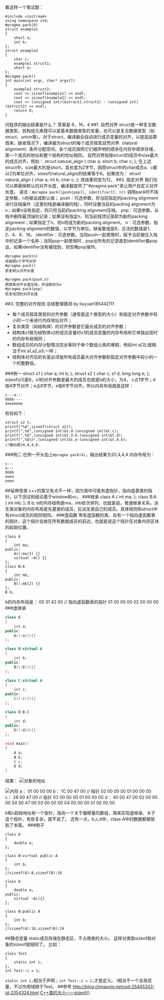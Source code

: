 看这样一个笔试题：
```
#include <iostream>
using namespace std;
#pragma pack(8)
struct example1
{
    short a;
    int b;
};
struct example2
{
    char c;
    example1 struct1;
    short e;
};
#pragma pack()
int main(int argc, char* argv[])
{
    example2 struct2;
    cout << sizeof(example1) << endl;
    cout << sizeof(example2) << endl;
    cout << (unsigned int)(&struct2.struct1) - (unsigned int)(&struct2) << endl;
    return 0;
}
```
问程序的输出结果是什么？
答案是 8，16，4
##1. 自然对界
struct是一种复合数据类型，其构成元素既可以是基本数据类型的变量，也可以是复合数据类型（如struct、union等）。对于struct，编译器会自动进行成员变量的对齐，以提高运算效率。缺省情况下，编译器为struct的每个成员按其自然对界（natural alignment）条件分配空间。各个成员按照它们被声明的顺序在内存中顺序存储，第一个成员的地址和整个结构的地址相同。
自然对界指按struct的成员中size最大的成员对齐，例如：
struct natural_align
{
char a;
short b;
char c;
};
在上述struct中，size最大的是short，其长度为2字节，因而struct中的char成员a、c都以2为单位对齐，sizeof(natural_align)的结果等于6。如果改为：
struct natural_align
{
char a;
int b;
char c;
};
其结果则变为12。
##2. 指定对界
我们也可以屏蔽掉默认的对齐长度，编译器提供了"#pragma pack"来让用户自定义对齐长度。
语法：`#pragma pack([push|pop][, identifier][, n])`
调用pack时不指定参数，n将被设成默认值；
push：可选参数，将当前指定的packing alignment进行压栈操作（这里的栈是编译器的栈），同时设置当前的packing alignment为n；如果n没有指定，则只将当前的packing alignment压栈。
pop：可选参数，从栈中删除最顶端的记录；如果没有指定n，则当前栈顶记录即为新的packing alignment；如果指定了n，则n将成为新的packing aligment。
n：可选参数，指定packing alignment的数值，以字节为单位，缺省数值是8，合法的数值是1、2、4、8、16。
identifier：可选参数，当同push一起使用时，赋予当前被压入栈中的记录一个名称；当同pop一起使用时，pop出所有的记录直到identifier被pop出，如果identifier没有被找到，则忽略pop操作。
```
#pragma pack(n)
将按照n个字节对齐
#pragma pack()
恢复默认对齐长度

#pragma pack(push,n)
把原来对齐长度压栈，并设新的为n
#pragma pack(pop)
恢复栈顶的对齐长度
```
##3. 完整的对齐规则
总结整理猜测 by liuyuan185442111

- 每个成员按其类型的对齐参数（通常是这个类型的大小）和指定对齐参数中较小的一个来进行内存地址对齐；
- 复杂类型（如结构体）的对齐参数是它最长成员的对齐参数；
- 结构体s1做为结构体s2的成员变量时s1的成员变量的内存布局和它单独出现时的内存布局相同；
- 数组成员的内存分配情况完全等同于单个数组元素的堆砌，例如int a[3];就相当于int a1,a2,a3;一样；
- 结构体对齐后的长度必须是所有成员最大对齐参数和指定对齐参数中较小的一个的整数倍。

###例一
struct s1
{
    char a;
    int b;
};
struct s2
{
    char c;
    s1 d;
    long long e;
};
sizeof(s1)是8，s1的对齐参数是最大的成员也就是b的大小，为4。
c占1字节；d按4字节对齐；e占8字节，e按8字节对齐，所以内存布局就是这样：
```
c---a---
bbbb----
eeeeeeee
```
检验如下：
```
struct s2 t;  
printf("%d",sizeof(struct s2));  
printf(",%d",(unsigned int)&t.d-(unsigned int)&t.c);  
printf(",%d",(unsigned int)&t.d.b-(unsigned int)&t.d);  
printf(",%d\n",(unsigned int)&t.e-(unsigned int)&t.d.b);  
//输出是24,4,4,8.
```
###例二
在例一开头加上`#pragma pack(4)`，输出结果为20,4,4,4
内存布局为：
```
c---
a---
bbbb
eeee
eeee
```
##延伸至类
c++的类又有点不一样，因为类中可能有虚指针，指向虚基类的指针。以下测试和结论基于window和vc。
###继承
	class A
	{
		int ma;
	};
	class B:A
	{
		int mb;
	};
	B b;
b的内存结构是ma，mb依次排列。也就是说，普通继承关系，派生类对象的内存布局是先基类的成员，后派生类自己的成员。具体规则和struct中有struct成员的规则相同。
###虚函数
带有虚函数的类，会有一个指向虚函数表的指针，这个指针会放在所有数据成员的前边，也就是说这个指针在对象内存区块的起始位置。
```
class A
{
	int ma;
public:
	A():ma(1) {}
	virtual ~A() {}
};
class B:A
{
	int mb;
public:
	B():mb(2) {}
};
B b;
```
b的内存布局是：
00 31 42 00 // 指向虚函数表的指针
01 00 00 00
02 00 00 00
###虚继承
```cpp
class A
{
    int a;
public:
	A():a(1){}
};

class B:virtual A
{
    int b;
public:
	B():b(2){}
};

class C:virtual A
{
    int c;
public:
    C():c(3){}
};

class D:B,C
{
    int d;
public:
    D():d(4){}
};

void main()
{
	A a;
	B b;
	C c;
	D d;
}
```
结果：
![对象的地址](http://img.blog.csdn.net/20150526230134814)

![内存](http://img.blog.csdn.net/20150526230330236)
a：
01 00 00 00
b：
1C 00 47 00 // 指针
02 00 00 00
01 00 00 00
c：
28 00 47 00 // 指针
03 00 00 00
01 00 00 00
d：
40 00 47 00 02 00 00 00
34 00 47 00 03 00 00 00
04 00 00 00 01 00 00 00

b和c起始地址有一个指针，指向一个关于偏移量的数组，用来实现虚继承，关于这个指针，有些复杂，就不说了。
还有一点，b,c,d中，class A中的数据都被放到了末尾。
###例子
```
class A
{
    double a;
};

class B:virtual public A
{
    int b;
};
//sizeof(A):8,sizeof(B):16
```
```
class A
{
    double a;
public:
    virtual ~A(){}
};

class B:public A
{
    int b;
};
//sizeof(A):16,sizeof(B):24
```
##静态变量
static成员存储在静态区，不占用类的大小。
这样对类取sizeof和对象的sizeof就相同了。
比如：
```
class Test
{
    static int i;
};
int Test::i = 1;
```
`static int i;`相当于声明；`int Test::i = 1;`才是定义。
i相当于一个全局变量，不过作用域限于Test。
##参考
http://blog.chinaunix.net/uid-25445243-id-2354324.html
[C++类的大小——sizeof()](http://blog.csdn.net/pizi0475/article/details/6292556)